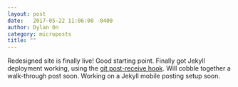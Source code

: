 ```yaml
---
layout: post
date:   2017-05-22 11:06:00 -0400
author: Dylan On
category: microposts
title: ""
---
```


Redesigned site is finally live! Good starting point. Finally got Jekyll deployment working, using the [git post-receive hook](http://jekyllrb.com/docs/deployment-methods/#git-post-receive-hook). Will cobble together a walk-through post soon. Working on a Jekyll mobile posting setup soon.